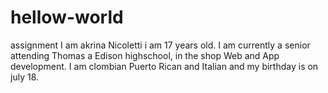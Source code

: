 # hellow-world
assignment
I am akrina Nicoletti i am 17 years old. I am currently a senior attending Thomas a Edison highschool, in the shop Web and App development. I am clombian Puerto Rican and Italian and my birthday is on july 18.
